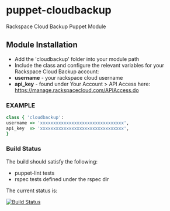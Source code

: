 puppet-cloudbackup
==================

Rackspace Cloud Backup Puppet Module

## Module Installation

* Add the 'cloudbackup' folder into your module path
* Include the class and configure the relevant variables for your Rackspace Cloud Backup account:
* __username__ - your rackspace cloud username
* __api_key__ - found under Your Account > API Access here: https://manage.rackspacecloud.com/APIAccess.do

### EXAMPLE

```ruby
class { 'cloudbackup':
username => 'xxxxxxxxxxxxxxxxxxxxxxxxxxxxxxxx',
api_key  => 'xxxxxxxxxxxxxxxxxxxxxxxxxxxxxxxx',
}
```

### Build Status
The build should satisfy the following:

* puppet-lint tests
* rspec tests defined under the rspec dir

The current status is: 

[![Build Status](https://secure.travis-ci.org/avatarnewyork/puppet-cloudbackup.png?branch=master)](http://travis-ci.org/avatarnewyork/puppet-cloudbackup)
